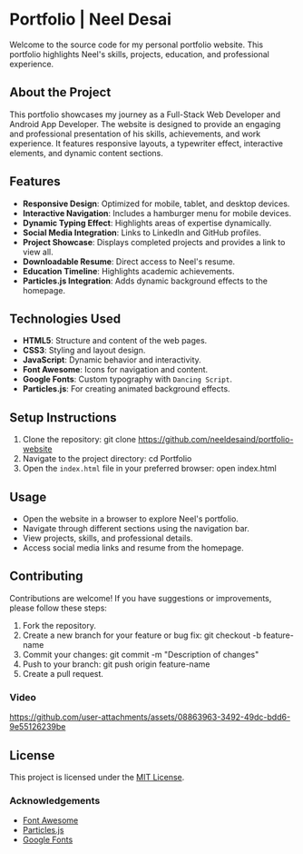 # Portfolio | Neel Desai

Welcome to the source code for my personal portfolio website. This portfolio highlights Neel's skills, projects, education, and professional experience.

## About the Project

This portfolio showcases my journey as a Full-Stack Web Developer and Android App Developer. The website is designed to provide an engaging and professional presentation of his skills, achievements, and work experience. It features responsive layouts, a typewriter effect, interactive elements, and dynamic content sections.

## Features

- **Responsive Design**: Optimized for mobile, tablet, and desktop devices.
- **Interactive Navigation**: Includes a hamburger menu for mobile devices.
- **Dynamic Typing Effect**: Highlights areas of expertise dynamically.
- **Social Media Integration**: Links to LinkedIn and GitHub profiles.
- **Project Showcase**: Displays completed projects and provides a link to view all.
- **Downloadable Resume**: Direct access to Neel's resume.
- **Education Timeline**: Highlights academic achievements.
- **Particles.js Integration**: Adds dynamic background effects to the homepage.

## Technologies Used

- **HTML5**: Structure and content of the web pages.
- **CSS3**: Styling and layout design.
- **JavaScript**: Dynamic behavior and interactivity.
- **Font Awesome**: Icons for navigation and content.
- **Google Fonts**: Custom typography with `Dancing Script`.
- **Particles.js**: For creating animated background effects.

## Setup Instructions

1. Clone the repository:
   git clone https://github.com/neeldesaind/portfolio-website
2. Navigate to the project directory:
   cd Portfolio
3. Open the `index.html` file in your preferred browser:
   open index.html

## Usage

- Open the website in a browser to explore Neel's portfolio.
- Navigate through different sections using the navigation bar.
- View projects, skills, and professional details.
- Access social media links and resume from the homepage.

## Contributing

Contributions are welcome! If you have suggestions or improvements, please follow these steps:

1. Fork the repository.
2. Create a new branch for your feature or bug fix:
   git checkout -b feature-name
3. Commit your changes:
   git commit -m "Description of changes"
4. Push to your branch:
   git push origin feature-name
5. Create a pull request.


### Video
https://github.com/user-attachments/assets/08863963-3492-49dc-bdd6-9e55126239be

## License

This project is licensed under the [MIT License](https://github.com/neeldesaind/portfolio-website/blob/main/LICENSE).  

### Acknowledgements

- [Font Awesome](https://fontawesome.com/)
- [Particles.js](https://vincentgarreau.com/particles.js/)
- [Google Fonts](https://fonts.google.com/)

